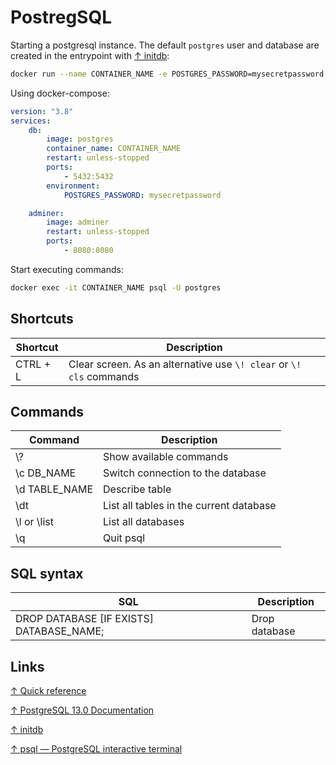 # PostregSQL

Starting a postgresql instance. The default `postgres` user and database are created in the entrypoint with [↑ initdb](https://www.postgresql.org/docs/13/app-initdb.html):

```bash
docker run --name CONTAINER_NAME -e POSTGRES_PASSWORD=mysecretpassword -d -p 5432:5432 postgres
```

Using docker-compose:

```yaml
version: "3.8"
services:
    db:
        image: postgres
        container_name: CONTAINER_NAME
        restart: unless-stopped
        ports:
            - 5432:5432
        environment:
            POSTGRES_PASSWORD: mysecretpassword

    adminer:
        image: adminer
        restart: unless-stopped
        ports:
            - 8080:8080
```

Start executing commands:

```bash
docker exec -it CONTAINER_NAME psql -U postgres
```

## Shortcuts

| Shortcut | Description                                                         |
| -------- | ------------------------------------------------------------------- |
| CTRL + L | Clear screen. As an alternative use `\! clear` or `\! cls` commands |

## Commands

| Command       | Description                             |
| ------------- | --------------------------------------- |
| \\?           | Show available commands                 |
| \c DB_NAME    | Switch connection to the database       |
| \d TABLE_NAME | Describe table                          |
| \dt           | List all tables in the current database |
| \l or \list   | List all databases                      |
| \q            | Quit psql                               |

## SQL syntax

| SQL                                      | Description   |
| ---------------------------------------- | ------------- |
| DROP DATABASE [IF EXISTS] DATABASE_NAME; | Drop database |

## Links

[↑ Quick reference](https://github.com/docker-library/docs/blob/master/postgres/README.md)

[↑ PostgreSQL 13.0 Documentation](https://www.postgresql.org/docs/13/index.html)

[↑ initdb](https://www.postgresql.org/docs/current/app-initdb.html)

[↑ psql — PostgreSQL interactive terminal](https://www.postgresql.org/docs/13/app-psql.html)
